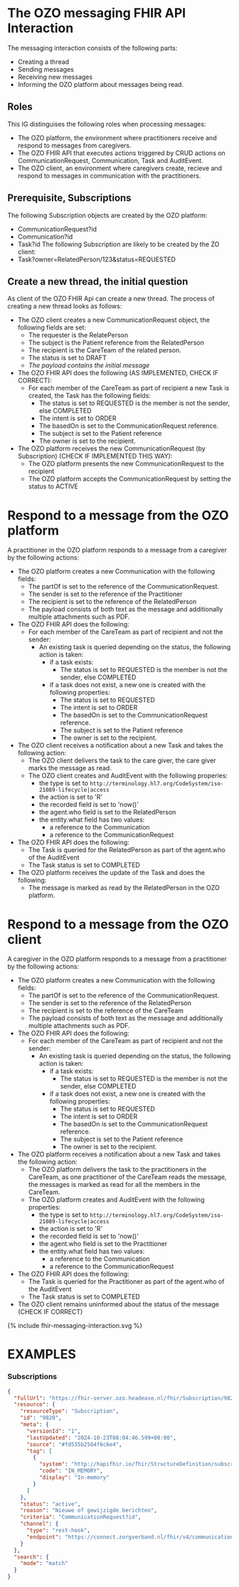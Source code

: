 # The OZO messaging FHIR API Interaction
The messaging interaction consists of the following parts:
* Creating a thread
* Sending messages
* Receiving new messages
* Informing the OZO platform about messages being read.

## Roles
This IG distinguises the following roles when processing messages:
* The OZO platform, the environment where practitioners receive and respond to messages from caregivers.
* The OZO FHIR API that executes actions triggered by CRUD actions on CommunicationRequest, Communication, Task and AuditEvent.
* The OZO client, an environment where caregivers create, recieve and respond to messages in communication with the practitioners.

## Prerequisite, Subscriptions
The following Subscription objects are created by the OZO platform:
* CommunicationRequest?id
* Communication?id
* Task?id
The following Subscription are likely to be created by the ZO client:
* Task?owner=RelatedPerson/123&status=REQUESTED


## Create a new thread, the initial question
As client of the OZO FHIR Api can create a new thread. The process of creating a new thread looks as follows:
* The OZO client creates a new CommunicationRequest object, the following fields are set:
  * The requester is the RelatePerson
  * The subject is the Patient reference from the RelatedPerson
  * The recipient is the CareTeam of the related person.
  * The status is set to DRAFT
  * _The payload contains the initial message_
* The OZO FHIR API does the following (AS IMPLEMENTED, CHECK IF CORRECT):
  * For each member of the CareTeam as part of recipient a new Task is created, the Task has the following fields:
    * The status is set to REQUESTED is the member is not the sender, else COMPLETED
    * The intent is set to ORDER
    * The basedOn is set to the CommunicationRequest reference.
    * The subject is set to the Patient reference
    * The owner is set to the recipient.
* The OZO platform receives the new CommunicationRequest (by Subscription) (CHECK IF IMPLEMENTED THIS WAY):
  * The OZO platform presents the new CommunicationRequest to the recipient
  * The OZO platform accepts the CommunicationRequest by setting the status to ACTIVE

# Respond to a message from the OZO platform
A practitioner in the OZO platform responds to a message from a caregiver by the following actions:
* The OZO platform creates a new Communication with the following fields:
  * The partOf is set to the reference of the CommunicationRequest.
  * The sender is set to the reference of the Practitioner
  * The recipient is set to the reference of the RelatedPerson
  * The payload consists of both text as the message and additionally multiple attachments such as PDF.
* The OZO FHIR API does the following:
  * For each member of the CareTeam as part of recipient and not the sender:
    * An existing task is queried depending on the status, the following action is taken:
      * if a task exists:
        * The status is set to REQUESTED is the member is not the sender, else COMPLETED
      * if a task does not exist, a new one is created with the following properties: 
        * The status is set to REQUESTED
        * The intent is set to ORDER
        * The basedOn is set to the CommunicationRequest reference.
        * The subject is set to the Patient reference
        * The owner is set to the recipient.
* The OZO client receives a notification about a new Task and takes the following action:
  * The OZO client delivers the task to the care giver, the care giver marks the message as read.
  * The OZO client creates and AuditEvent with the following properies:
    * the type is set to `http://terminology.hl7.org/CodeSystem/iso-21089-lifecycle|access`
    * the action is set to 'R'
    * the recorded field is set to 'now()'
    * the agent.who field is set to the RelatedPerson
    * the entity.what field has two values:
      * a reference to the Communication
      * a reference to the CommunicationRequest
* The OZO FHIR API does the following:
  * The Task is queried for the RelatedPerson as part of the agent.who of the AuditEvent
  * The Task status is set to COMPLETED
* The OZO platform receives the update of the Task and does the following:
  * The message is marked as read by the RelatedPerson in the OZO platform.

# Respond to a message from the OZO client
A caregiver in the OZO platform responds to a message from a practitioner by the following actions:
* The OZO platform creates a new Communication with the following fields:
  * The partOf is set to the reference of the CommunicationRequest.
  * The sender is set to the reference of the RelatedPerson
  * The recipient is set to the reference of the CareTeam
  * The payload consists of both text as the message and additionally multiple attachments such as PDF.
* The OZO FHIR API does the following:
  * For each member of the CareTeam as part of recipient and not the sender:
    * An existing task is queried depending on the status, the following action is taken:
      * if a task exists:
        * The status is set to REQUESTED is the member is not the sender, else COMPLETED
      * if a task does not exist, a new one is created with the following properties: 
        * The status is set to REQUESTED
        * The intent is set to ORDER
        * The basedOn is set to the CommunicationRequest reference.
        * The subject is set to the Patient reference
        * The owner is set to the recipient.
* The OZO platform receives a notification about a new Task and takes the following action:
  * The OZO platform delivers the task to the practitioners in the CareTeam, as one practitioner of the CareTeam reads the message, the messages is marked as read for all the members in the CareTeam.
  * The OZO platform creates and AuditEvent with the following properties:
    * the type is set to `http://terminology.hl7.org/CodeSystem/iso-21089-lifecycle|access`
    * the action is set to 'R'
    * the recorded field is set to 'now()'
    * the agent.who field is set to the Practitioner
    * the entity.what field has two values:
      * a reference to the Communication
      * a reference to the CommunicationRequest
* The OZO FHIR API does the following:
  * The Task is queried for the Practitioner as part of the agent.who of the AuditEvent
  * The Task status is set to COMPLETED
* The OZO client remains uninformed about the status of the message (CHECK IF CORRECT)


{% include fhir-messaging-interaction.svg %}
<br clear="all"/>

# EXAMPLES
### Subscriptions
```json
{
  "fullUrl": "https://fhir-server.ozo.headease.nl/fhir/Subscription/9820",
  "resource": {
    "resourceType": "Subscription",
    "id": "9820",
    "meta": {
      "versionId": "1",
      "lastUpdated": "2024-10-23T08:04:46.599+00:00",
      "source": "#fd535b2564f6c6e4",
      "tag": [
        {
          "system": "http://hapifhir.io/fhir/StructureDefinition/subscription-matching-strategy",
          "code": "IN_MEMORY",
          "display": "In-memory"
        }
      ]
    },
    "status": "active",
    "reason": "Nieuwe of gewijzigde berichten",
    "criteria": "CommunicationRequest?id",
    "channel": {
      "type": "rest-hook",
      "endpoint": "https://connect.zorgverband.nl/fhir/v4/communication-request/Subscriptions"
    }
  },
  "search": {
    "mode": "match"
  }
}
```
